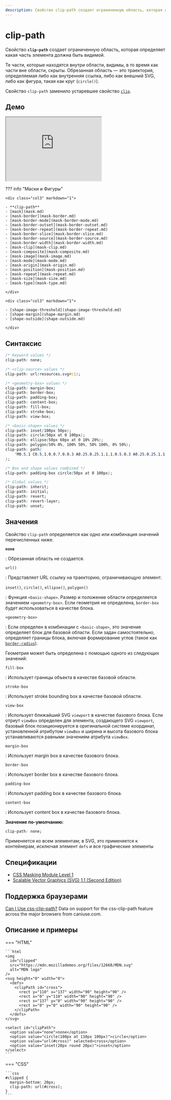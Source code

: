 ```yaml
---
description: Свойство clip-path создает ограниченную область, которая определяет какая часть элемента должна быть видимой
---
```


# clip-path

Свойство **`clip-path`** создает ограниченную область, которая определяет какая часть элемента должна быть видимой.

Те части, которые находятся внутри области, видимы, в то время как части вне области, скрыты. Обрезанная область — это траектория, определяемая либо как внутренняя ссылка, либо как внешний SVG, либо как фигура, такая как круг (`circle()`).

Свойство `clip-path` заменило устаревшее свойство [`clip`](clip.md).

## Демо

<iframe class="interactive is-default-height" height="200" src="https://interactive-examples.mdn.mozilla.net/pages/css/clip-path.html" title="MDN Web Docs Interactive Example" loading="lazy" data-readystate="complete"></iframe>

??? info "Маски и Фигуры"

    <div class="col3" markdown="1">

    - **clip-path**
    - [mask](mask.md)
    - [mask-border](mask-border.md)
    - [mask-border-mode](mask-border-mode.md)
    - [mask-border-outset](mask-border-outset.md)
    - [mask-border-repeat](mask-border-repeat.md)
    - [mask-border-slice](mask-border-slice.md)
    - [mask-border-source](mask-border-source.md)
    - [mask-border-width](mask-border-width.md)
    - [mask-clip](mask-clip.md)
    - [mask-composite](mask-composite.md)
    - [mask-image](mask-image.md)
    - [mask-mode](mask-mode.md)
    - [mask-origin](mask-origin.md)
    - [mask-position](mask-position.md)
    - [mask-repeat](mask-repeat.md)
    - [mask-size](mask-size.md)
    - [mask-type](mask-type.md)

    </div>

    <div class="col3" markdown="1">

    - [shape-image-threshold](shape-image-threshold.md)
    - [shape-margin](shape-margin.md)
    - [shape-outside](shape-outside.md)

    </div>

## Синтаксис

```css
/* Keyword values */
clip-path: none;

/* <clip-source> values */
clip-path: url(resources.svg#c1);

/* <geometry-box> values */
clip-path: margin-box;
clip-path: border-box;
clip-path: padding-box;
clip-path: content-box;
clip-path: fill-box;
clip-path: stroke-box;
clip-path: view-box;

/* <basic-shape> values */
clip-path: inset(100px 50px);
clip-path: circle(50px at 0 100px);
clip-path: ellipse(50px 60px at 0 10% 20%);
clip-path: polygon(50% 0%, 100% 50%, 50% 100%, 0% 50%);
clip-path: path(
    'M0.5,1 C0.5,1,0,0.7,0,0.3 A0.25,0.25,1,1,1,0.5,0.3 A0.25,0.25,1,1,1,1,0.3 C1,0.7,0.5,1,0.5,1 Z'
);

/* Box and shape values combined */
clip-path: padding-box circle(50px at 0 100px);

/* Global values */
clip-path: inherit;
clip-path: initial;
clip-path: revert;
clip-path: revert-layer;
clip-path: unset;
```

## Значения

Свойство `clip-path` определяется как одно или комбинация значений перечисленных ниже.

**`none`**

: Обрезанная область не создается.

`url()`

: Представляет URL ссылку на траекторию, ограничивающую элемент.

`inset()`, `circle()`, `ellipse()`, `polygon()`

: Функция `<basic-shape>`. Размер и положение области определяется значением `<geometry-box>`. Если геометрия не определена, `border-box` будет использоваться в качестве блока.

`<geometry-box>`

: Если определен в комбинации с `<basic-shape>`, это значение определяет блок для базовой области. Если задан самостоятельно, определяет границы блока, включая формирование углов (такое как [`border-radius`](border-radius.md)).

Геометрия может быть определена с помощью одного из следующих значений:

`fill-box`

: Использует границы объекта в качестве базовой области.

`stroke-box`

: Использует stroke bounding box в качестве базовой области.

`view-box`

: Использует ближайший SVG `viewport` в качестве базового блока. Если отриут `viewBox` определен для элемента, создающего SVG `viewport`, базовый блок позиционируется в оригинальной системе координат, установленной атрибутом `viewBox` и ширина и высота базового блока устанавливаются равными значениям атрибута `viewBox`.

`margin-box`

: Использует margin box в качестве базового блока.

`border-box`

: Использует border box в качестве базового блока.

`padding-box`

: Использует padding box в качестве базового блока.

`content-box`

: Использует content box в качестве базового блока.

**Значение по-умолчанию:**

```css
clip-path: none;
```

Применяется ко всем элементам; в SVG, это применяется к контейнерам, исключая элемент `defs` и все графические элементы

## Спецификации

-   [CSS Masking Module Level 1](https://drafts.fxtf.org/css-masking-1/#the-clip-path)
-   [Scalable Vector Graphics (SVG) 1.1 (Second Edition)](http://www.w3.org/TR/SVG11/masking.html#ClipPathProperty)

## Поддержка браузерами

<p class="ciu_embed" data-feature="css-clip-path" data-periods="future_1,current,past_1,past_2">
  <a href="http://caniuse.com/#feat=css-clip-path">Can I Use css-clip-path?</a> Data on support for the css-clip-path feature across the major browsers from caniuse.com.
</p>

## Описание и примеры

=== "HTML"

    ```html
    <img
      id="clipped"
      src="https://mdn.mozillademos.org/files/12668/MDN.svg"
      alt="MDN logo"
    />
    <svg height="0" width="0">
      <defs>
        <clipPath id="cross">
          <rect y="110" x="137" width="90" height="90" />
          <rect x="0" y="110" width="90" height="90" />
          <rect x="137" y="0" width="90" height="90" />
          <rect x="0" y="0" width="90" height="90" />
        </clipPath>
      </defs>
    </svg>

    <select id="clipPath">
      <option value="none">none</option>
      <option value="circle(100px at 110px 100px)">circle</option>
      <option value="url(#cross)" selected>cross</option>
      <option value="inset(20px round 20px)">inset</option>
    </select>
    ```

=== "CSS"

    ```css
    #clipped {
      margin-bottom: 20px;
      clip-path: url(#cross);
    }
    ```
